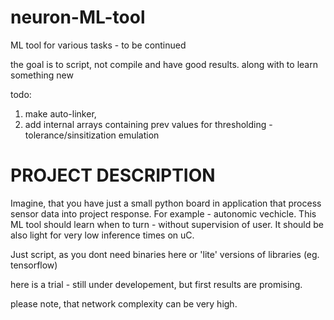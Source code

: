 # neuron-ML-tool
ML tool for various tasks - to be continued

the goal is to script, not compile and have good results. along with to learn something new

todo: 
1. make auto-linker,
2. add internal arrays containing prev values for thresholding - tolerance/sinsitization emulation


# PROJECT DESCRIPTION

Imagine, that you have just a small python board in application that process sensor data into project response. For example - autonomic vechicle. This ML tool should learn when to turn - without supervision of user.
It should be also light for very low inference times on uC. 

Just script, as you dont need binaries here or 'lite' versions of libraries (eg. tensorflow)

here is a trial - still under developement, but first results are promising.


please note, that network complexity can be very high.
